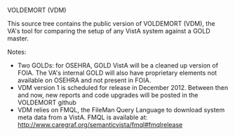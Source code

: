 VOLDEMORT (VDM)

This source tree contains the public version of VOLDEMORT (VDM), the VA's tool for comparing the setup of any VistA system against a GOLD master. 

Notes:
- Two GOLDs: for OSEHRA, GOLD VistA will be a cleaned up version of FOIA. The VA's internal GOLD will also have proprietary elements not available on OSEHRA and not present in FOIA.
- VDM version 1 is scheduled for release in December 2012. Between then and now, new reports and code upgrades will be posted in the VOLDEMORT github
- VDM relies on FMQL, the FileMan Query Language to download system meta data from a VistA. FMQL is available at: http://www.caregraf.org/semanticvista/fmql#fmqlrelease

